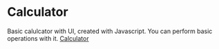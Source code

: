 # Calculator
Basic calulcator with UI, created with Javascript.
You can perform basic operations with it.
[Calculator](https://ren0xx.github.io/Calculator/)
